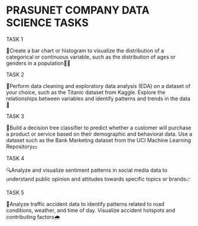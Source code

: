 # PRASUNET COMPANY DATA SCIENCE TASKS

TASK 1

🚀Create a bar chart or histogram to visualize the distribution of a categorical or continuous variable, such as the distribution of ages or genders in a population👨‍💻

TASK 2

🚢Perform data cleaning and exploratory data analysis (EDA) on a dataset of your choice, such as the Titanic dataset from Kaggle. Explore the relationships between variables and identify patterns and trends in the data🌊

TASK 3

🏦Build a decision tree classifier to predict whether a customer will purchase a product or service based on their demographic and behavioral data. Use a dataset such as the Bank Marketing dataset from the UCI Machine Learning Repository💵

TASK 4

🔍Analyze and visualize sentiment patterns in social media data to understand public opinion and attitudes towards specific topics or brands📈

TASK 5

🚦Analyze traffic accident data to identify patterns related to road conditions, weather, and time of day. Visualize accident hotspots and contributing factors🌧️




